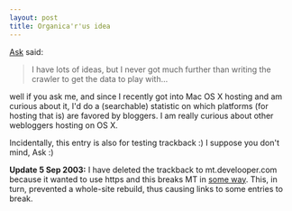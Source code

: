 ```yaml
---
layout: post
title: Organica'r'us idea
---
```


<a href="http://www.askbjoernhansen.com/">Ask</a> said:
<blockquote> I have lots of ideas, but I never got much further than writing the crawler to get the data to play with... 
</blockquote>

well if you ask me, and since I recently got into Mac OS X hosting and am curious about it, I'd do a (searchable) statistic on which platforms (for hosting that is) are favored by bloggers. I am really curious about other webloggers hosting on OS X.

Incidentally, this entry is also for testing trackback :) I suppose you don't mind, Ask :)

<b>Update 5 Sep 2003:</b> I have deleted the trackback to mt.develooper.com because it wanted to use https and this breaks MT in <a href="http://lists.freebsd.org/pipermail/freebsd-ports/2003-May/001028.html">some way</a>. This, in turn, prevented a whole-site rebuild, thus causing links to some entries to break.
